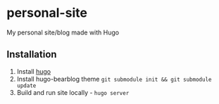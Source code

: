 # personal-site

My personal site/blog made with Hugo

## Installation
1. Install [hugo](https://gohugo.io/installation/)
2. Install hugo-bearblog theme `git submodule init && git submodule update`
2. Build and run site locally - `hugo server`